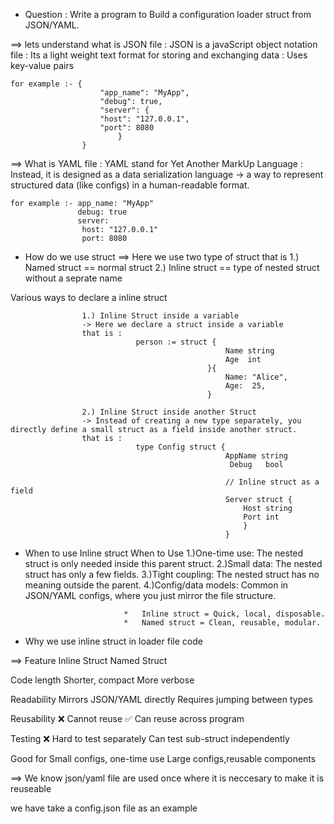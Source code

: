 * Question : Write a program to Build a configuration loader struct from JSON/YAML.

==> lets understand what is JSON file
    : JSON is a javaScript object notation file
    : Its a light weight text format for storing and exchanging data 
    : Uses key-value pairs

    for example :- {
                        "app_name": "MyApp",
                        "debug": true,
                        "server": {
                        "host": "127.0.0.1",
                        "port": 8080
                            }
                    }

==> What is YAML file
    : YAML stand for Yet Another MarkUp Language
    : Instead, it is designed as a data serialization language → a way to represent structured data (like configs) in a human-readable format.

    for example :- app_name: "MyApp"
                   debug: true
                   server:
                    host: "127.0.0.1"
                    port: 8080


* How do we use struct 
==> Here we use two type of struct that is 
                                            1.) Named struct == normal struct
                                            2.) Inline struct  == type of nested struct without a seprate name
        

Various ways to declare a inline struct

                    1.) Inline Struct inside a variable
                    -> Here we declare a struct inside a variable 
                    that is :
                                person := struct {
                                                    Name string
                                                    Age  int
                                                }{
                                                    Name: "Alice",
                                                    Age:  25,
                                                }
 
                    2.) Inline Struct inside another Struct
                    -> Instead of creating a new type separately, you directly define a small struct as a field inside another struct.
                    that is :
                                type Config struct {
                                                    AppName string
                                                     Debug   bool

                                                    // Inline struct as a field
                                                    Server struct {
                                                        Host string
                                                        Port int
                                                        }
                                                    }

* When to use Inline struct
When to Use
            1.)One-time use: The nested struct is only needed inside this parent struct.
            2.)Small data: The nested struct has only a few fields.
            3.)Tight coupling: The nested struct has no meaning outside the parent.
            4.)Config/data models: Common in JSON/YAML configs, where you just mirror the file structure.



                            *   Inline struct = Quick, local, disposable.
                            *   Named struct = Clean, reusable, modular.

* Why we use inline struct in loader file code

==> Feature	                            Inline Struct	                          Named Struct

Code length	                        Shorter, compact	                         More verbose

Readability	                        Mirrors JSON/YAML directly	                 Requires jumping between types

Reusability	                        ❌ Cannot reuse	                            ✅ Can reuse across program

Testing	                            ❌ Hard to test separately	                Can test sub-struct independently

Good for	                        Small configs, one-time use	                Large configs,reusable components


==> We know json/yaml file are used once where it is neccesary to make it is reuseable

we have take a config.json file as an example